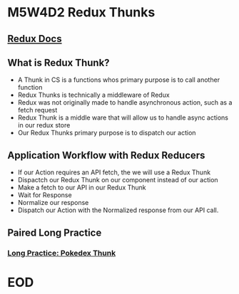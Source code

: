 # M5W4D2 Redux Thunks

## [Redux Docs](https://react-redux.js.org/)

## What is Redux Thunk?
- A Thunk in CS is a functions whos primary purpose is to call another function
- Redux Thunks is technically a middleware of Redux
- Redux was not originally made to handle asynchronous action, such as a fetch request
- Redux Thunk is a middle ware that will allow us to handle async actions in our redux store
- Our Redux Thunks primary purpose is to dispatch our action

## Application Workflow with Redux Reducers
- If our Action requires an API fetch, the we will use a Redux Thunk
- Dispactch our Redux Thunk on our component instead of our action
- Make a fetch to our API in our Redux Thunk
- Wait for Response
- Normalize our response
- Dispatch our Action with the Normalized response from our API call.


## Paired Long Practice
### [Long Practice: Pokedex Thunk](https://open.appacademy.io/learn/js-py---pt-aug-2022-online/week-30---redux-thunk-and-authentication/long-practice--pokedex-thunk)

# EOD
